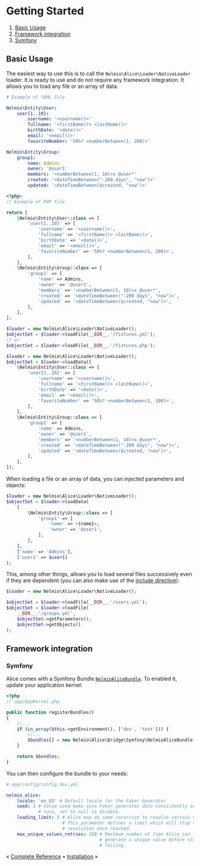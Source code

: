 # Getting Started

1. [Basic Usage](#basic-usage)
1. [Framework integration](#framework-integration)
  1. [Symfony](#symfony)


## Basic Usage

The easiest way to use this is to call the `Nelmio\Alice\Loader\NativeLoader`
loader. It is ready to use and do not require any framework integration. It
allows you to load any file or an array of data.

```yaml
# Example of YAML file

Nelmio\Entity\User:
    user{1..10}:
        username: '<username()>'
        fullname: '<firstName()> <lastName()>'
        birthDate: '<date()>'
        email: '<email()>'
        favoriteNumber: '50%? <numberBetween(1, 200)>'

Nelmio\Entity\Group:
    group1:
        name: Admins
        owner: '@user1'
        members: '<numberBetween(1, 10)>x @user*'
        created: '<dateTimeBetween("-200 days", "now")>'
        updated: '<dateTimeBetween($created, "now")>'
```

```php
<?php>
// Example of PHP file

return [
    \Nelmio\Entity\User::class => [
        'user{1..10}' => [
            'username' => '<username()>',
            'fullname' => '<firstName()> <lastName()>',
            'birthDate' => '<date()>',
            'email' => '<email()>',
            'favoriteNumber' => '50%? <numberBetween(1, 200)>',
        ],
    ],
    \Nelmio\Entity\Group::class => [
        'group1' => [
            'name' => Admins,
            'owner' => '@user1',
            'members' => '<numberBetween(1, 10)>x @user*',
            'created' => '<dateTimeBetween("-200 days", "now")>',
            'updated' => '<dateTimeBetween($created, "now")>',
        ],
    ],
];
```

```php
$loader = new Nelmio\Alice\Loader\NativeLoader();
$objectSet = $loader->loadFile(__DIR__.'/fixtures.yml');
// or
$objectSet = $loader->loadFile(__DIR__.'/fixtures.php');
```

```php
$loader = new Nelmio\Alice\Loader\NativeLoader();
$objectSet = $loader->loadData([
    \Nelmio\Entity\User::class => [
        'user{1..10}' => [
            'username' => '<username()>',
            'fullname' => '<firstName()> <lastName()>',
            'birthDate' => '<date()>',
            'email' => '<email()>',
            'favoriteNumber' => '50%? <numberBetween(1, 200)>',
        ],
    ],
    \Nelmio\Entity\Group::class => [
        'group1' => [
            'name' => Admins,
            'owner' => '@user1',
            'members' => '<numberBetween(1, 10)>x @user*',
            'created' => '<dateTimeBetween("-200 days", "now")>',
            'updated' => '<dateTimeBetween($created, "now")>',
        ],
    ],
]);
```

When loading a file or an array of data, you can injected parameters and objects:

```php
$loader = new Nelmio\Alice\Loader\NativeLoader();
$objectSet = $loader->loadData(
    [
        \Nelmio\Entity\Group::class => [
            'group1' => [
                'name' => <{name}>,
                'owner' => '@user1',
            ],
        ],
    ],
    ['name' => 'Admins'],
    ['user1' => $user1]
);
```

This, among other things, allows you to load several files successively even if
they are dependent (you can also make use of the
[include directive](fixtures-refactoring.md#including-files)):

```php
$loader = new Nelmio\Alice\Loader\NativeLoader();

$objectSet = $loader->loadFile(__DIR__.'/users.yml');
$objectSet = $loader->loadFile(
    __DIR__.'/groups.yml',
    $objectSet->getParameters(),
    $objectSet->getObjects()
);
```

## Framework integration

### Symfony

Alice comes with a Symfony Bundle
[`NelmioAliceBundle`](/src/Bridge/Symfony/NelmioAliceBundle.php). To enabled it,
update your application kernel:

```php
<?php
// app/AppKernel.php

public function registerBundles()
{
    //...
    if (in_array($this->getEnvironment(), ['dev', 'test'])) {
        //...
        $bundles[] = new Nelmio\Alice\Bridge\Symfony\NelmioAliceBundle();
    }

    return $bundles;
}
```

You can then configure the bundle to your needs:

```yaml
# app/config/config_dev.yml

nelmio_alice:
    locale: 'en_US' # Default locale for the Faker Generator
    seed: 1 # Value used make sure Faker generates data consistently across
            # runs, set to null to disable.
    loading_limit: 5 # Alice may do some recursion to resolve certain values.
                     # This parameter defines a limit which will stop the
                     # resolution once reached.
    max_unique_values_retries: 150 # Maximum number of time Alice can try to
                                   # generate a unique value before stopping and
                                   # failing.
```


« [Complete Reference](complete-reference.md) • [Installation](../README.md#installation) »
